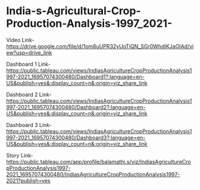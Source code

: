 # India-s-Agricultural-Crop-Production-Analysis-1997_2021-

Video Link-https://drive.google.com/file/d/1om8uUPR32yUoTiQN_SGr0WhdIKJaOIAd/view?usp=drive_link

Dashboard 1 Link-https://public.tableau.com/views/IndiasAgricultureCropProductionAnalysis1997-2021_16957074300480/Dashboard1?:language=en-US&publish=yes&:display_count=n&:origin=viz_share_link

Dashboard 2 Link-https://public.tableau.com/views/IndiasAgricultureCropProductionAnalysis1997-2021_16957074300480/Dashboard2?:language=en-US&publish=yes&:display_count=n&:origin=viz_share_link

Dashboard 3 Link-https://public.tableau.com/views/IndiasAgricultureCropProductionAnalysis1997-2021_16957074300480/Dashboard3?:language=en-US&publish=yes&:display_count=n&:origin=viz_share_link

Story Link-https://public.tableau.com/app/profile/balamathi.s/viz/IndiasAgricultureCropProductionAnalysis1997-2021_16957074300480/IndiasAgricultureCropProductionAnalysis1997-2021?publish=yes
